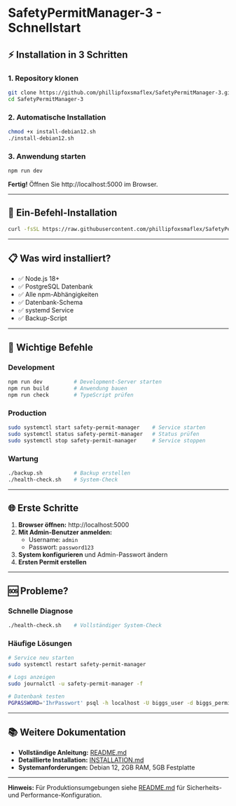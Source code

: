 # SafetyPermitManager-3 - Schnellstart

## ⚡ Installation in 3 Schritten

### 1. Repository klonen
```bash
git clone https://github.com/phillipfoxsmaflex/SafetyPermitManager-3.git
cd SafetyPermitManager-3
```

### 2. Automatische Installation
```bash
chmod +x install-debian12.sh
./install-debian12.sh
```

### 3. Anwendung starten
```bash
npm run dev
```

**Fertig!** Öffnen Sie http://localhost:5000 im Browser.

---

## 🎯 Ein-Befehl-Installation

```bash
curl -fsSL https://raw.githubusercontent.com/phillipfoxsmaflex/SafetyPermitManager-3/main/install-debian12.sh | bash
```

---

## 📋 Was wird installiert?

- ✅ Node.js 18+
- ✅ PostgreSQL Datenbank
- ✅ Alle npm-Abhängigkeiten
- ✅ Datenbank-Schema
- ✅ systemd Service
- ✅ Backup-Script

---

## 🔧 Wichtige Befehle

### Development
```bash
npm run dev          # Development-Server starten
npm run build        # Anwendung bauen
npm run check        # TypeScript prüfen
```

### Production
```bash
sudo systemctl start safety-permit-manager    # Service starten
sudo systemctl status safety-permit-manager   # Status prüfen
sudo systemctl stop safety-permit-manager     # Service stoppen
```

### Wartung
```bash
./backup.sh          # Backup erstellen
./health-check.sh    # System-Check
```

---

## 🌐 Erste Schritte

1. **Browser öffnen:** http://localhost:5000
2. **Mit Admin-Benutzer anmelden:**
   - Username: `admin`
   - Passwort: `password123`
3. **System konfigurieren** und Admin-Passwort ändern
4. **Ersten Permit erstellen**

---

## 🆘 Probleme?

### Schnelle Diagnose
```bash
./health-check.sh    # Vollständiger System-Check
```

### Häufige Lösungen
```bash
# Service neu starten
sudo systemctl restart safety-permit-manager

# Logs anzeigen
sudo journalctl -u safety-permit-manager -f

# Datenbank testen
PGPASSWORD='IhrPasswort' psql -h localhost -U biggs_user -d biggs_permits -c "SELECT 1;"
```

---

## 📚 Weitere Dokumentation

- **Vollständige Anleitung:** [README.md](README.md)
- **Detaillierte Installation:** [INSTALLATION.md](INSTALLATION.md)
- **Systemanforderungen:** Debian 12, 2GB RAM, 5GB Festplatte

---

**Hinweis:** Für Produktionsumgebungen siehe [README.md](README.md) für Sicherheits- und Performance-Konfiguration.